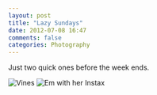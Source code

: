 ```yaml
---
layout: post
title: "Lazy Sundays"
date: 2012-07-08 16:47
comments: false
categories: Photography
---
```


Just two quick ones before the week ends.

![Vines](http://static.eatsleeprepeat.net/2012/DSCF0313-Edit.jpg)
![Em with her Instax](http://static.eatsleeprepeat.net/2012/DSCF0322-Edit.jpg)
